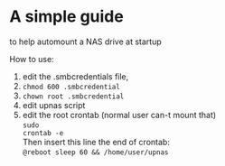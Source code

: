 # A simple guide
to help automount a NAS drive at startup

How to use:

1. edit the .smbcredentials file, 
2. <code>chmod 600 .smbcredential</code>
3. <code>chown root .smbcredential</code>
4. edit upnas script
5. edit the root crontab (normal user can-t mount that)<br>
  <code>sudo crontab -e</code><br>
  Then insert this line the end of crontab:<br>
  <code>@reboot sleep 60 && /home/user/upnas</code><br>
